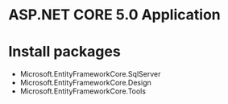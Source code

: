 # ASP.NET CORE 5.0 Application
# Install packages
- Microsoft.EntityFrameworkCore.SqlServer
- Microsoft.EntityFrameworkCore.Design
- Microsoft.EntityFrameworkCore.Tools